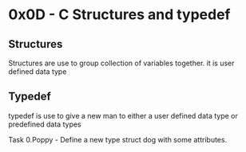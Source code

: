 # 0x0D - C Structures and typedef

## Structures
Structures are use to group collection of variables together. it is user defined data type

## Typedef
typedef is use to give a new man to either a user defined data type or predefined data types

Task
0.Poppy - Define a new type struct dog with some attributes.
